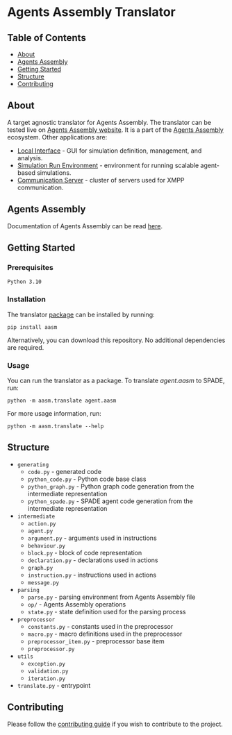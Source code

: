 # Agents Assembly Translator

## Table of Contents

- [About](#about)
- [Agents Assembly](#agents-assembly)
- [Getting Started](#getting-started)
- [Structure](#structure)
- [Contributing](#contributing)

## About <a name = "about"></a>
A target agnostic translator for Agents Assembly. The translator can be tested live on [Agents Assembly website](https://agents-assembly.com/translator).
It is a part of the [Agents Assembly](https://agents-assembly.com) ecosystem.
Other applications are:
- [Local Interface](https://github.com/agent-based-information-flow-simulation/local-interface) - GUI for simulation definition, management, and analysis.
- [Simulation Run Environment](https://github.com/agent-based-information-flow-simulation/simulation-run-environment) - environment for running scalable agent-based simulations.
- [Communication Server](https://github.com/agent-based-information-flow-simulation/communication-server) - cluster of servers used for XMPP communication.

## Agents Assembly <a name = "agents-assembly"></a>
Documentation of Agents Assembly can be read [here](DOCS.md).

## Getting Started <a name = "getting-started"></a>

### Prerequisites

```
Python 3.10
```

### Installation
The translator [package](https://pypi.org/project/aasm) can be installed by running:
```
pip install aasm
```
Alternatively, you can download this repository. No additional dependencies are required.

### Usage
You can run the translator as a package. To translate *agent.aasm* to SPADE, run:
```
python -m aasm.translate agent.aasm
```

For more usage information, run:
```
python -m aasm.translate --help
```

## Structure <a name = "structure"></a>

* `generating`
    * `code.py` - generated code
    * `python_code.py` - Python code base class
    * `python_graph.py` - Python graph code generation from the intermediate representation
    * `python_spade.py` - SPADE agent code generation from the intermediate representation
* `intermediate`
    * `action.py`
    * `agent.py`
    * `argument.py` - arguments used in instructions
    * `behaviour.py`
    * `block.py` - block of code representation
    * `declaration.py` - declarations used in actions
    * `graph.py`
    * `instruction.py` - instructions used in actions
    * `message.py`
* `parsing`
    * `parse.py` - parsing environment from Agents Assembly file
    * `op/` - Agents Assembly operations
    * `state.py` - state definition used for the parsing process
* `preprocessor`
    * `constants.py` - constants used in the preprocessor
    * `macro.py` - macro definitions used in the preprocessor
    * `preprocessor_item.py` - preprocessor base item
    * `preprocessor.py`
* `utils`
    * `exception.py`
    * `validation.py`
    * `iteration.py`
* `translate.py` - entrypoint

## Contributing <a name = "contributing"></a>
Please follow the [contributing guide](CONTRIBUTING.md) if you wish to contribute to the project.

